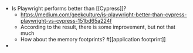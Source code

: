 - Is Playwright performs better than [[Cypress]]?
	- https://medium.com/geekculture/is-playwright-better-than-cypress-playwright-vs-cypress-151bd65a224f
	- According to the result, there is some improvement, but not that much
	- How about the memory footprints?  #[[application footprint]]
-